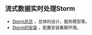 

## 流式数据实时处理Storm

-   [Storm总览](storm.md) ，总体的设计，服务模型等。
-  [Storm的安装](storm_setup.md) ，配置安装集群环境。

